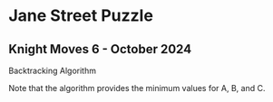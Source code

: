 # Jane Street Puzzle

## Knight Moves 6 - October 2024
Backtracking Algorithm

Note that the algorithm provides the minimum values for A, B, and C.